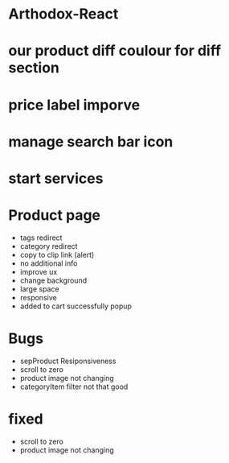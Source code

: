 # Arthodox-React


# our product diff coulour for diff section
# price label imporve 
# manage search bar icon 
# start services


# Product page 

- tags redirect
- category redirect
- copy to clip link (alert)
- no additional info
- improve ux
- change background
- large space 
- responsive
- added to cart successfully popup

# Bugs

- sepProduct Resiponsiveness
- scroll to zero 
- product image not changing 
- categoryItem filter not that good


# fixed 

- scroll to zero 
- product image not changing 